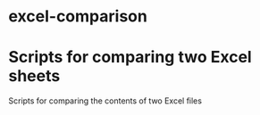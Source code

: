 # excel-comparison

Scripts for comparing two Excel sheets
=======

Scripts for comparing the contents of two Excel files
